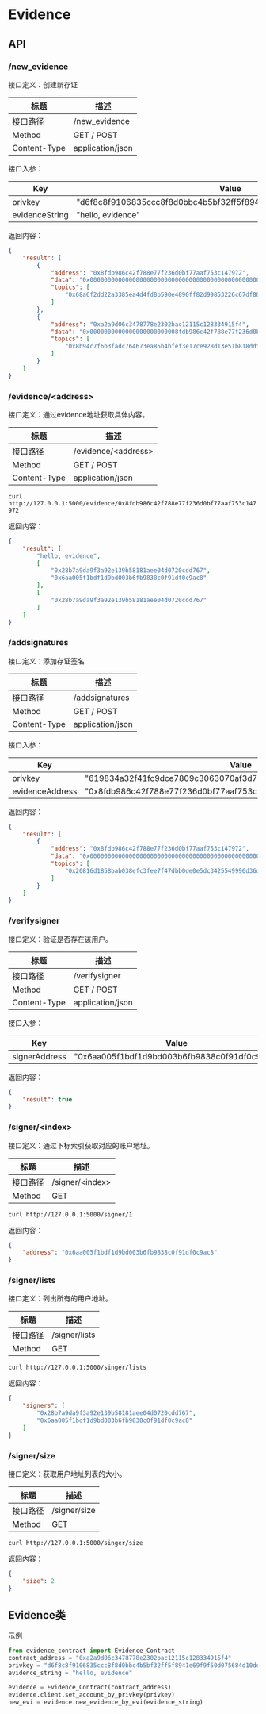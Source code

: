 # Evidence

## API

### /new_evidence

接口定义：创建新存证

| 标题         | 描述             |
| ------------ | ---------------- |
| 接口路径     | /new_evidence    |
| Method       | GET / POST       |
| Content-Type | application/json |

接口入参：

| Key            | Value                                                        | Required |
| -------------- | ------------------------------------------------------------ | -------- |
| privkey        | "d6f8c8f9106835ccc8f8d0bbc4b5bf32ff5f8941e69f9f50d075684d10dda7be" | Y        |
| evidenceString | "hello, evidence"                                            | Y        |

返回内容：

```json
{
    "result": [
        {
            "address": "0x8fdb986c42f788e77f236d0bf77aaf753c147972",
            "data": "0x0000000000000000000000000000000000000000000000000000000000000040000000000000000000000000a2a9d06c3478778e2302bac12115c128334915f4000000000000000000000000000000000000000000000000000000000000000f68656c6c6f2c2065766964656e63650000000000000000000000000000000000",
            "topics": [
                "0x68a6f2dd22a3385ea4d4fd8b590e4890ff82d99853226c67df889e74dda33e67"
            ]
        },
        {
            "address": "0xa2a9d06c3478778e2302bac12115c128334915f4",
            "data": "0x0000000000000000000000008fdb986c42f788e77f236d0bf77aaf753c147972",
            "topics": [
                "0x8b94c7f6b3fadc764673ea85b4bfef3e17ce928d13e51b818ddfa891ad0f1fcc"
            ]
        }
    ]
}
```



### /evidence/<address\>

接口定义：通过evidence地址获取具体内容。


| 标题         | 描述                 |
| ------------ | -------------------- |
| 接口路径     | /evidence/<address\> |
| Method       | GET / POST           |
| Content-Type | application/json     |

`curl http://127.0.0.1:5000/evidence/0x8fdb986c42f788e77f236d0bf77aaf753c147972`

返回内容：

```json
{
    "result": [
        "hello, evidence",
        [
            "0x28b7a9da9f3a92e139b58181aee04d0720cdd767",
            "0x6aa005f1bdf1d9bd003b6fb9838c0f91df0c9ac8"
        ],
        [
            "0x28b7a9da9f3a92e139b58181aee04d0720cdd767"
        ]
    ]
}
```

### /addsignatures

接口定义：添加存证签名

| 标题         | 描述             |
| ------------ | ---------------- |
| 接口路径     | /addsignatures   |
| Method       | GET / POST       |
| Content-Type | application/json |

接口入参：

| Key             | Value                                                        | Required |
| --------------- | ------------------------------------------------------------ | -------- |
| privkey         | "619834a32f41fc9dce7809c3063070af3d78fac577a0c12705984eed0b1a3cb" | Y        |
| evidenceAddress | "0x8fdb986c42f788e77f236d0bf77aaf753c147972"                 | Y        |

返回内容：

```json
{
    "result": [
        {
            "address": "0x8fdb986c42f788e77f236d0bf77aaf753c147972",
            "data": "0x0000000000000000000000000000000000000000000000000000000000000020000000000000000000000000000000000000000000000000000000000000000f68656c6c6f2c2065766964656e63650000000000000000000000000000000000",
            "topics": [
                "0x20816d1858bab038efc3fee7f47dbb0de0e5dc3425549996d36d148220973e02"
            ]
        }
    ]
}
```

### /verifysigner

接口定义：验证是否存在该用户。

| 标题         | 描述             |
| ------------ | ---------------- |
| 接口路径     | /verifysigner    |
| Method       | GET / POST       |
| Content-Type | application/json |

接口入参：

| Key           | Value                                        | Required |
| ------------- | -------------------------------------------- | -------- |
| signerAddress | "0x6aa005f1bdf1d9bd003b6fb9838c0f91df0c9ac8" | Y        |

返回内容：

```json
{
    "result": true
}
```



### /signer/<index\>

接口定义：通过下标索引获取对应的账户地址。


| 标题     | 描述             |
| -------- | ---------------- |
| 接口路径 | /signer/<index\> |
| Method   | GET              |

`curl http://127.0.0.1:5000/signer/1`

返回内容：

```json
{
    "address": "0x6aa005f1bdf1d9bd003b6fb9838c0f91df0c9ac8"
}
```





### /signer/lists

接口定义：列出所有的用户地址。


| 标题     | 描述          |
| -------- | ------------- |
| 接口路径 | /signer/lists |
| Method   | GET           |

`curl http://127.0.0.1:5000/singer/lists`

返回内容：

```json
{
    "signers": [
        "0x28b7a9da9f3a92e139b58181aee04d0720cdd767",
        "0x6aa005f1bdf1d9bd003b6fb9838c0f91df0c9ac8"
    ]
}
```



### /signer/size

接口定义：获取用户地址列表的大小。


| 标题     | 描述         |
| -------- | ------------ |
| 接口路径 | /signer/size |
| Method   | GET          |

`curl http://127.0.0.1:5000/singer/size`

返回内容：

```json
{
    "size": 2
}
```



## Evidence类

示例

```python
from evidence_contract import Evidence_Contract
contract_address = "0xa2a9d06c3478778e2302bac12115c128334915f4"
privkey = "d6f8c8f9106835ccc8f8d0bbc4b5bf32ff5f8941e69f9f50d075684d10dda7be"
evidence_string = "hello, evidence"

evidence = Evidence_Contract(contract_address)
evidence.client.set_account_by_privkey(privkey)
new_evi = evidence.new_evidence_by_evi(evidence_string)
```

